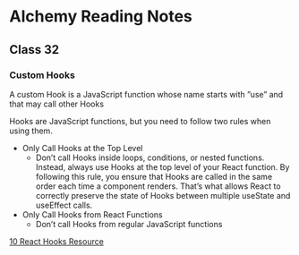 # Alchemy Reading Notes

## Class 32

### Custom Hooks

A custom Hook is a JavaScript function whose name starts with ”use” and that may call other Hooks

Hooks are JavaScript functions, but you need to follow two rules when using them.
- Only Call Hooks at the Top Level
  - Don’t call Hooks inside loops, conditions, or nested functions. Instead, always use Hooks at the top level of your React function. By following this rule, you ensure that Hooks are called in the same order each time a component renders. That’s what allows React to correctly preserve the state of Hooks between multiple useState and useEffect calls.
- Only Call Hooks from React Functions
  - Don’t call Hooks from regular JavaScript functions

[10 React Hooks Resource](https://blog.bitsrc.io/10-react-custom-hooks-you-should-have-in-your-toolbox-aa27d3f5564d)